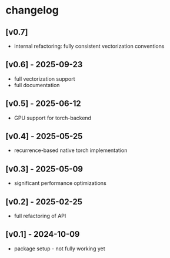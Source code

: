 # changelog

## [v0.7]
 - internal refactoring: fully consistent vectorization conventions

## [v0.6] - 2025-09-23
 - full vectorization support
 - full documentation

## [v0.5] - 2025-06-12
 - GPU support for torch-backend

## [v0.4] - 2025-05-25
 - recurrence-based native torch implementation

## [v0.3] - 2025-05-09
 - significant performance optimizations

## [v0.2] - 2025-02-25
 - full refactoring of API

## [v0.1] - 2024-10-09
 - package setup - not fully working yet
